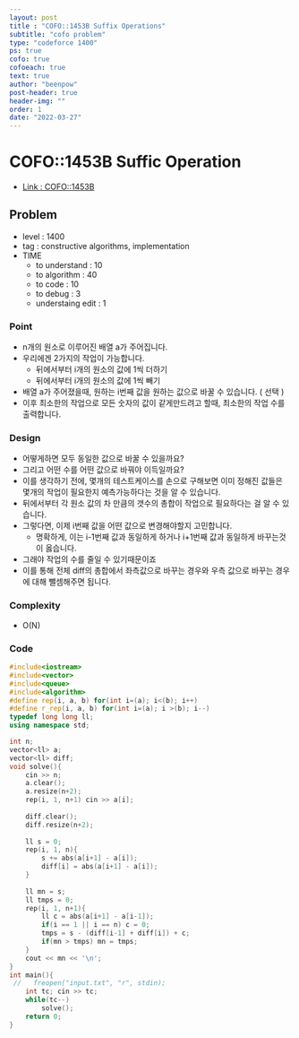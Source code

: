 ```yaml
---
layout: post
title : "COFO::1453B Suffix Operations"
subtitle: "cofo problem"
type: "codeforce 1400"
ps: true
cofo: true
cofoeach: true
text: true
author: "beenpow"
post-header: true
header-img: ""
order: 1
date: "2022-03-27"
---
```

# COFO::1453B Suffic Operation
- [Link : COFO::1453B](https://codeforces.com/problemset/problem/1453/B)


## Problem 

- level : 1400
- tag : constructive algorithms, implementation
- TIME
  - to understand    : 10
  - to algorithm     : 40
  - to code          : 10
  - to debug         : 3
  - understaing edit : 1

### Point
- n개의 원소로 이루어진 배열 a가 주어집니다.
- 우리에겐 2가지의 작업이 가능합니다.
  - 뒤에서부터 i개의 원소의 값에 1씩 더하기
  - 뒤에서부터 i개의 원소의 값에 1씩 빼기
- 배열 a가 주어졌을때, 원하는 i번째 값을 원하는 값으로 바꿀 수 있습니다. ( 선택 )
- 이후 최소한의 작업으로 모든 숫자의 값이 같게만드려고 할때, 최소한의 작업 수를 출력합니다.

### Design
- 어떻게하면 모두 동일한 값으로 바꿀 수 있을까요?
- 그리고 어떤 수를 어떤 값으로 바꿔야 이득일까요?
- 이를 생각하기 전에, 몇개의 테스트케이스를 손으로 구해보면 이미 정해진 값들은 몇개의 작업이 필요한지 예측가능하다는 것을 알 수 있습니다.
- 뒤에서부터 각 원소 값의 차 만큼의 갯수의 총합이 작업으로 필요하다는 걸 알 수 있습니다.
- 그렇다면, 이제 i번째 값을 어떤 값으로 변경해야할지 고민합니다.
  - 명확하게, 이는 i-1번째 값과 동일하게 하거나 i+1번째 값과 동일하게 바꾸는것이 옳습니다.
- 그래야 작업의 수를 줄일 수 있기때문이죠
- 이를 통해 전체 diff의 총합에서 좌측값으로 바꾸는 경우와 우측 값으로 바꾸는 경우에 대해 뺄셈해주면 됩니다.

### Complexity
- O(N)

### Code


```cpp
#include<iostream>
#include<vector>
#include<queue>
#include<algorithm>
#define rep(i, a, b) for(int i=(a); i<(b); i++)
#define r_rep(i, a, b) for(int i=(a); i >(b); i--)
typedef long long ll;
using namespace std;

int n;
vector<ll> a;
vector<ll> diff;
void solve(){
    cin >> n;
    a.clear();
    a.resize(n+2);
    rep(i, 1, n+1) cin >> a[i];
    
    diff.clear();
    diff.resize(n+2);
    
    ll s = 0;
    rep(i, 1, n){
        s += abs(a[i+1] - a[i]);
        diff[i] = abs(a[i+1] - a[i]);
    }
    
    ll mn = s;
    ll tmps = 0;
    rep(i, 1, n+1){
        ll c = abs(a[i+1] - a[i-1]);
        if(i == 1 || i == n) c = 0;
        tmps = s - (diff[i-1] + diff[i]) + c;
        if(mn > tmps) mn = tmps;
    }
    cout << mn << '\n';
}
int main(){
 //   freopen("input.txt", "r", stdin);
    int tc; cin >> tc;
    while(tc--)
        solve();
    return 0;
}

```
